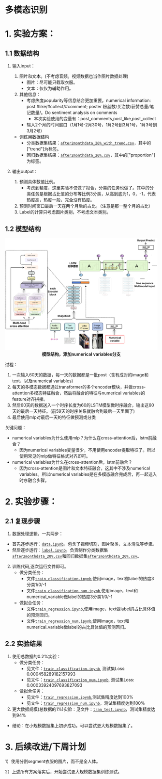 
# 多模态识别

# 1. 实验方案：

## 1.1 数据结构

1. 输入input：
    1. 图片和文本。(不考虑音频。视频数据也当作图片数据处理)
        - 图片：尽可能只截取衣服。
        - 文本：仅仅为辅助作用。
    2. 其他信息：
        - 考虑热度popularity等信息结合更加重要。​​numerical information: post #like/#collect/#comment; poster 粉丝数/关注数/获赞总量/笔记数量/。Do sentiment analysis on comments
            - 本次实验使用的变量有：post_comments,post_like,post_collect
        - 输入2个月的时间窗口（1月1号-2月30号，1月2号到3月1号，1月3号到3月2号）

    - 训练用数据结构
        - 分类数据集结果：[`after2monthdata_20%_with_trend.csv`](https://github.com/dengxw66/Multimodal_MKT/model/after2monthdata_20%_with_trend.csv)，其中的["trend"]为标签。
        - 回归数据集结果：[`after2monthdata_20%.csv`](https://github.com/dengxw66/Multimodal_MKT/model/after2monthdata_20%.csv)，其中的["proportion"]为标签。

2. 输出output：
    1. 预测具体数值比例。
        - 考虑到精度，这里实验不仅做了拟合，分类的任务也做了。其中的分类任务是根据占比值的分布等比例3分类，从高到底为1，0，-1，代表热度高，热度一般，完全没有热度。
    2. 预测时间窗口最后一天在两个月后的占比。（注意是那一整个月的占比）
    3. Label的计算只考虑图片类别，不考虑文本类别。

## 1.2 模型结构

<p align="center">
    <img src="pipleline2.png" width="600"/>
    <br>
    <strong>模型结构，添加numerical variables分支</strong>
</p>

过程：
1. 一次输入60天的数据，每一天的数据都是一批post（含有成对的image和text，以及numerical variables）
2. 每天的多模态数据都通过transformer的多个encoder模块，并做cross-attention多模态特征融合，然后将融合的特征与numerical variables的feature对齐拼接。
3. 然后60天的数据送入一个时序长度为60的LSTM模型做时序融合，输出这60天的最后一天特征。(前59天的时序关系就融合到最后一天里面了)
4. 最后使用mlp对最后一天的特征做预测或分类

关键问题：
- numerical variables为什么使用mlp？为什么在cross-attention后，lstm前融合？
    - 因为numerical variables变量很少，不用使用encoder提取特征了。所以使用常见的mlp做特征格式对齐即可。
- numerical variables为什么在cross-attention后，lstm前融合？
    - 因为cross-attention是图片和文本特征融合，这其中不涉及numerical variables。所以numerical variables是在多模态融合完成后，再一起送入时序融合步骤。


# 2. 实验步骤：

## 2.1 复现步骤


1. 数据处理逻辑，一共两步：
- 首先逐步运行：[`data.ipynb`](https://github.com/dengxw66/Multimodal_MKT/model/data.ipynb)。包含了视频切割，图片聚类，文本清洗等步骤。
- 然后逐步运行：[`label.ipynb`](https://github.com/dengxw66/Multimodal_MKT/model/label.ipynb)。负责制作分类数据集[`after2monthdata_20%.csv`](https://github.com/dengxw66/Multimodal_MKT/model/after2monthdata_20%.csv)和回归数据集[`after2monthdata_20%.csv`](https://github.com/dengxw66/Multimodal_MKT/model/after2monthdata_20%.csv)。


2. 训练代码,逐次运行文件即可。
    -  做分类任务：
        - 文件[`train_classification.ipynb`](https://github.com/dengxw66/Multimodal_MKT/model/train_classification.ipynb),使用image，text做label的热度3分类1/0/-1
        - 文件[`train_classification_num.ipynb`](https://github.com/dengxw66/Multimodal_MKT/model/train_classification_num.ipynb),使用image，text和numerical_variable做label的热度3分类1/0/-1
    - 做拟合任务：
        - 文件[`train_regression.ipynb`](https://github.com/dengxw66/Multimodal_MKT/model/train_regression.ipynb),使用image，text做label的占比具体值的预测回归。
        - 文件[`train_regression_num.ipynb`](https://github.com/dengxw66/Multimodal_MKT/model/train_regression.ipynb),使用image，text和numerical_variable做label的占比具体值的预测回归。

## 2.2 实验结果

1. 使用总数据的0.2%实验：
    - 做分类任务：
        - 见文件：[`train_classification.ipynb`](https://github.com/dengxw66/Multimodal_MKT/model/train_classification.ipynb), 测试集Loss: 0.000458289182157993
        - 见文件：[`train_classification_num.ipynb`](https://github.com/dengxw66/Multimodal_MKT/model/train_classification_num.ipynb), 测试集Loss: 0.00033924097693827093
    - 做拟合任务：
        - 见文件：[`train_regression.ipynb`](https://github.com/dengxw66/Multimodal_MKT/model/train_regression.ipynb),测试集精度达到100%
        - 见文件：[`train_regression_num.ipynb`](https://github.com/dengxw66/Multimodal_MKT/model/train_regression_num.ipynb)，测试集精度达到100%
2. 更大数据规模(总数据的1%)实验：见文件：[`tran_test.ipynb`](https://github.com/dengxw66/Multimodal_MKT/model/tran_test.ipynb)，测试集精度达到94%

- 结论：在小规模数据集上初步成功。可以尝试更大规模数据集了。



# 3. 后续改进/下周计划

1）使用分割segment衣服的图片，而不是全人体。

2）上述所有方案落实后，开始尝试更大规模数据集训练测试。























